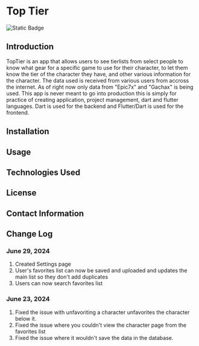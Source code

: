 # Top Tier

![Static Badge](https://img.shields.io/badge/v-1.0.17-hotpink?style=flat-square&labelColor=pink)


## Introduction

TopTier is an app that allows users to see tierlists from select people to know what gear for a specific game to use for their character, to let them know the tier of the character they have, and other various information for the character. The data used is received from various users from accross the internet. As of right now only data from "Epic7x" and "Gachax" is being used.
This app is never meant to go into production this is simply for practice of creating application, project management, dart and flutter languages. Dart is used for the backend and Flutter/Dart is used for the frontend.

## Installation

## Usage

## Technologies Used

## License

## Contact Information

## Change Log

### June 29, 2024

1. Created Settings page
2. User's favorites list can now be saved and uploaded and updates the main list so they don't add duplicates
3. Users can now search favorites list

### June 23, 2024

1. Fixed the issue with unfavoriting a character unfavorites the character below it.
2. Fixed the issue where you couldn't view the character page from the favorites list
3. Fixed the issue where it wouldn't save the data in the database.
